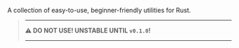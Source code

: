 A collection of easy-to-use, beginner-friendly utilities for Rust.

> ---
>
> **⚠️ DO NOT USE! UNSTABLE UNTIL `v0.1.0`!**
>
> ---

